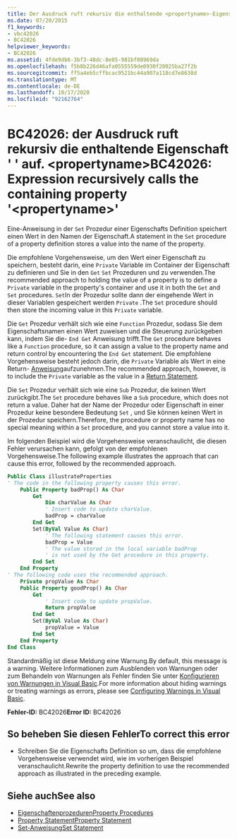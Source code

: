 ```yaml
---
title: Der Ausdruck ruft rekursiv die enthaltende <propertyname>-Eigenschaft auf.
ms.date: 07/20/2015
f1_keywords:
- vbc42026
- BC42026
helpviewer_keywords:
- BC42026
ms.assetid: 4fde9db6-3bf3-48dc-8e05-981bf08969da
ms.openlocfilehash: f5b8b226d46afa0555559de0930f20025ba27f2b
ms.sourcegitcommit: ff5a4eb5cffbcac9521bc44a907a118cd7e8638d
ms.translationtype: MT
ms.contentlocale: de-DE
ms.lasthandoff: 10/17/2020
ms.locfileid: "92162764"
---
```

# <a name="bc42026-expression-recursively-calls-the-containing-property-propertyname"></a><span data-ttu-id="9729e-102">BC42026: der Ausdruck ruft rekursiv die enthaltende Eigenschaft ' ' auf. \<propertyname></span><span class="sxs-lookup"><span data-stu-id="9729e-102">BC42026: Expression recursively calls the containing property '\<propertyname>'</span></span>

<span data-ttu-id="9729e-103">Eine-Anweisung in der `Set` Prozedur einer Eigenschafts Definition speichert einen Wert in den Namen der Eigenschaft.</span><span class="sxs-lookup"><span data-stu-id="9729e-103">A statement in the `Set` procedure of a property definition stores a value into the name of the property.</span></span>

 <span data-ttu-id="9729e-104">Die empfohlene Vorgehensweise, um den Wert einer Eigenschaft zu speichern, besteht darin, eine `Private` Variable im Container der Eigenschaft zu definieren und Sie in den `Get` `Set` Prozeduren und zu verwenden.</span><span class="sxs-lookup"><span data-stu-id="9729e-104">The recommended approach to holding the value of a property is to define a `Private` variable in the property's container and use it in both the `Get` and `Set` procedures.</span></span> <span data-ttu-id="9729e-105">`Set`In der Prozedur sollte dann der eingehende Wert in dieser Variablen gespeichert werden `Private` .</span><span class="sxs-lookup"><span data-stu-id="9729e-105">The `Set` procedure should then store the incoming value in this `Private` variable.</span></span>

 <span data-ttu-id="9729e-106">Die `Get` Prozedur verhält sich wie eine `Function` Prozedur, sodass Sie dem Eigenschaftsnamen einen Wert zuweisen und die Steuerung zurückgeben kann, indem Sie die- `End Get` Anweisung trifft.</span><span class="sxs-lookup"><span data-stu-id="9729e-106">The `Get` procedure behaves like a `Function` procedure, so it can assign a value to the property name and return control by encountering the `End Get` statement.</span></span> <span data-ttu-id="9729e-107">Die empfohlene Vorgehensweise besteht jedoch darin, die `Private` Variable als Wert in eine Return- [Anweisung](../statements/return-statement.md)aufzunehmen.</span><span class="sxs-lookup"><span data-stu-id="9729e-107">The recommended approach, however, is to include the `Private` variable as the value in a [Return Statement](../statements/return-statement.md).</span></span>

 <span data-ttu-id="9729e-108">Die `Set` Prozedur verhält sich wie eine `Sub` Prozedur, die keinen Wert zurückgibt.</span><span class="sxs-lookup"><span data-stu-id="9729e-108">The `Set` procedure behaves like a `Sub` procedure, which does not return a value.</span></span> <span data-ttu-id="9729e-109">Daher hat der Name der Prozedur oder Eigenschaft in einer Prozedur keine besondere Bedeutung `Set` , und Sie können keinen Wert in der Prozedur speichern.</span><span class="sxs-lookup"><span data-stu-id="9729e-109">Therefore, the procedure or property name has no special meaning within a `Set` procedure, and you cannot store a value into it.</span></span>

 <span data-ttu-id="9729e-110">Im folgenden Beispiel wird die Vorgehensweise veranschaulicht, die diesen Fehler verursachen kann, gefolgt von der empfohlenen Vorgehensweise.</span><span class="sxs-lookup"><span data-stu-id="9729e-110">The following example illustrates the approach that can cause this error, followed by the recommended approach.</span></span>

```vb
Public Class illustrateProperties
' The code in the following property causes this error.
    Public Property badProp() As Char
        Get
            Dim charValue As Char
            ' Insert code to update charValue.
            badProp = charValue
        End Get
        Set(ByVal Value As Char)
            ' The following statement causes this error.
            badProp = Value
            ' The value stored in the local variable badProp
            ' is not used by the Get procedure in this property.
        End Set
    End Property
' The following code uses the recommended approach.
    Private propValue As Char
    Public Property goodProp() As Char
        Get
            ' Insert code to update propValue.
            Return propValue
        End Get
        Set(ByVal Value As Char)
            propValue = Value
        End Set
    End Property
End Class
```

 <span data-ttu-id="9729e-111">Standardmäßig ist diese Meldung eine Warnung.</span><span class="sxs-lookup"><span data-stu-id="9729e-111">By default, this message is a warning.</span></span> <span data-ttu-id="9729e-112">Weitere Informationen zum Ausblenden von Warnungen oder zum Behandeln von Warnungen als Fehler finden Sie unter [Konfigurieren von Warnungen in Visual Basic](/visualstudio/ide/configuring-warnings-in-visual-basic).</span><span class="sxs-lookup"><span data-stu-id="9729e-112">For more information about hiding warnings or treating warnings as errors, please see [Configuring Warnings in Visual Basic](/visualstudio/ide/configuring-warnings-in-visual-basic).</span></span>

 <span data-ttu-id="9729e-113">**Fehler-ID:** BC42026</span><span class="sxs-lookup"><span data-stu-id="9729e-113">**Error ID:** BC42026</span></span>

## <a name="to-correct-this-error"></a><span data-ttu-id="9729e-114">So beheben Sie diesen Fehler</span><span class="sxs-lookup"><span data-stu-id="9729e-114">To correct this error</span></span>

- <span data-ttu-id="9729e-115">Schreiben Sie die Eigenschafts Definition so um, dass die empfohlene Vorgehensweise verwendet wird, wie im vorherigen Beispiel veranschaulicht.</span><span class="sxs-lookup"><span data-stu-id="9729e-115">Rewrite the property definition to use the recommended approach as illustrated in the preceding example.</span></span>

## <a name="see-also"></a><span data-ttu-id="9729e-116">Siehe auch</span><span class="sxs-lookup"><span data-stu-id="9729e-116">See also</span></span>

- [<span data-ttu-id="9729e-117">Eigenschaftenprozeduren</span><span class="sxs-lookup"><span data-stu-id="9729e-117">Property Procedures</span></span>](../../programming-guide/language-features/procedures/property-procedures.md)
- [<span data-ttu-id="9729e-118">Property Statement</span><span class="sxs-lookup"><span data-stu-id="9729e-118">Property Statement</span></span>](../statements/property-statement.md)
- [<span data-ttu-id="9729e-119">Set-Anweisung</span><span class="sxs-lookup"><span data-stu-id="9729e-119">Set Statement</span></span>](../statements/set-statement.md)
